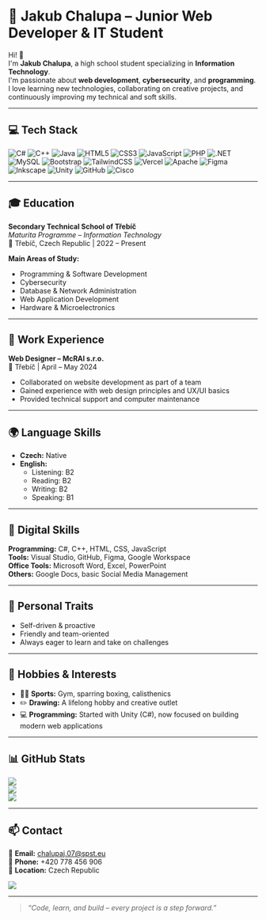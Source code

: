 # 💫 Jakub Chalupa – Junior Web Developer & IT Student  

Hi! 👋  
I'm **Jakub Chalupa**, a high school student specializing in **Information Technology**.  
I'm passionate about **web development**, **cybersecurity**, and **programming**.  
I love learning new technologies, collaborating on creative projects, and continuously improving my technical and soft skills.  

---

## 💻 Tech Stack  

![C#](https://img.shields.io/badge/c%23-%23239120.svg?style=for-the-badge&logo=csharp&logoColor=white)
![C++](https://img.shields.io/badge/c++-%2300599C.svg?style=for-the-badge&logo=c%2B%2B&logoColor=white)
![Java](https://img.shields.io/badge/java-%23ED8B00.svg?style=for-the-badge&logo=openjdk&logoColor=white)
![HTML5](https://img.shields.io/badge/html5-%23E34F26.svg?style=for-the-badge&logo=html5&logoColor=white)
![CSS3](https://img.shields.io/badge/css3-%231572B6.svg?style=for-the-badge&logo=css3&logoColor=white)
![JavaScript](https://img.shields.io/badge/javascript-%23323330.svg?style=for-the-badge&logo=javascript&logoColor=%23F7DF1E)
![PHP](https://img.shields.io/badge/php-%23777BB4.svg?style=for-the-badge&logo=php&logoColor=white)
![.NET](https://img.shields.io/badge/.NET-5C2D91?style=for-the-badge&logo=.net&logoColor=white)
![MySQL](https://img.shields.io/badge/mysql-4479A1.svg?style=for-the-badge&logo=mysql&logoColor=white)
![Bootstrap](https://img.shields.io/badge/bootstrap-%238511FA.svg?style=for-the-badge&logo=bootstrap&logoColor=white)
![TailwindCSS](https://img.shields.io/badge/tailwindcss-%2338B2AC.svg?style=for-the-badge&logo=tailwind-css&logoColor=white)
![Vercel](https://img.shields.io/badge/vercel-%23000000.svg?style=for-the-badge&logo=vercel&logoColor=white)
![Apache](https://img.shields.io/badge/apache-%23D42029.svg?style=for-the-badge&logo=apache&logoColor=white)
![Figma](https://img.shields.io/badge/figma-%23F24E1E.svg?style=for-the-badge&logo=figma&logoColor=white)
![Inkscape](https://img.shields.io/badge/Inkscape-e0e0e0?style=for-the-badge&logo=inkscape&logoColor=080A13)
![Unity](https://img.shields.io/badge/unity-%23000000.svg?style=for-the-badge&logo=unity&logoColor=white)
![GitHub](https://img.shields.io/badge/github-%23121011.svg?style=for-the-badge&logo=github&logoColor=white)
![Cisco](https://img.shields.io/badge/cisco-%23049fd9.svg?style=for-the-badge&logo=cisco&logoColor=black)

---

## 🎓 Education  

**Secondary Technical School of Třebíč**  
_Maturita Programme – Information Technology_  
📍 Třebíč, Czech Republic | 2022 – Present  

**Main Areas of Study:**  
- Programming & Software Development  
- Cybersecurity  
- Database & Network Administration  
- Web Application Development  
- Hardware & Microelectronics  

---

## 💼 Work Experience  

**Web Designer – McRAI s.r.o.**  
📍 Třebíč | April – May 2024  
- Collaborated on website development as part of a team  
- Gained experience with web design principles and UX/UI basics  
- Provided technical support and computer maintenance  

---

## 🌍 Language Skills  

- **Czech:** Native  
- **English:**  
  - Listening: B2  
  - Reading: B2  
  - Writing: B2  
  - Speaking: B1  

---

## 🧠 Digital Skills  

**Programming:** C#, C++, HTML, CSS, JavaScript  
**Tools:** Visual Studio, GitHub, Figma, Google Workspace  
**Office Tools:** Microsoft Word, Excel, PowerPoint  
**Others:** Google Docs, basic Social Media Management  

---

## 💪 Personal Traits  

- Self-driven & proactive  
- Friendly and team-oriented  
- Always eager to learn and take on challenges  

---

## 🎨 Hobbies & Interests  

- 🏋️‍♂️ **Sports:** Gym, sparring boxing, calisthenics  
- ✏️ **Drawing:** A lifelong hobby and creative outlet  
- 💻 **Programming:** Started with Unity (C#), now focused on building modern web applications  

---

## 📊 GitHub Stats  

![](https://github-readme-stats.vercel.app/api?username=chalupajakub&theme=dark&hide_border=false&include_all_commits=false&count_private=false)  
![](https://nirzak-streak-stats.vercel.app/?user=chalupajakub&theme=dark&hide_border=false)  
![](https://github-readme-stats.vercel.app/api/top-langs/?username=chalupajakub&theme=dark&hide_border=false&layout=compact)  

---

## 📫 Contact  

📧 **Email:** [chalupaj.07@spst.eu](mailto:chalupaj.07@spst.eu)  
📱 **Phone:** +420 778 456 906  
📍 **Location:** Czech Republic  

[![](https://visitcount.itsvg.in/api?id=chalupajakub&icon=0&color=0)](https://visitcount.itsvg.in)  

---

> _“Code, learn, and build – every project is a step forward.”_  
